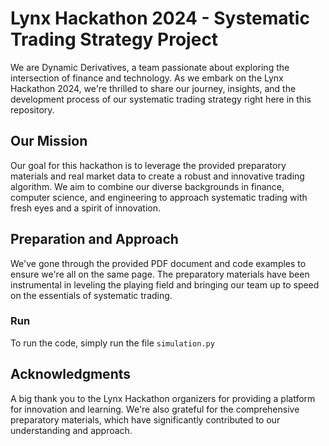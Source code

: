 # Lynx Hackathon 2024 - Systematic Trading Strategy Project
We are Dynamic Derivatives, a team passionate about exploring the intersection of finance and technology. As we embark on the Lynx Hackathon 2024, we're thrilled to share our journey, insights, and the development process of our systematic trading strategy right here in this repository.

## Our Mission
Our goal for this hackathon is to leverage the provided preparatory materials and real market data to create a robust and innovative trading algorithm. We aim to combine our diverse backgrounds in finance, computer science, and engineering to approach systematic trading with fresh eyes and a spirit of innovation.

## Preparation and Approach
We've gone through the provided PDF document and code examples to ensure we're all on the same page. The preparatory materials have been instrumental in leveling the playing field and bringing our team up to speed on the essentials of systematic trading.

### Run
To run the code, simply run the file `simulation.py`

## Acknowledgments
A big thank you to the Lynx Hackathon organizers for providing a platform for innovation and learning. We're also grateful for the comprehensive preparatory materials, which have significantly contributed to our understanding and approach.
